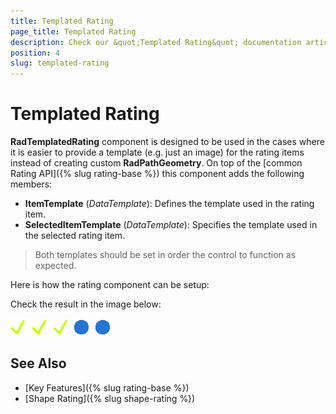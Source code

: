 ```yaml
---
title: Templated Rating
page_title: Templated Rating
description: Check our &quot;Templated Rating&quot; documentation article for Telerik Rating for Xamarin control.
position: 4
slug: templated-rating
---
```


# Templated Rating

**RadTemplatedRating** component is designed to be used in the cases where it is easier to provide a template (e.g. just an image) for the rating items instead of creating custom **RadPathGeometry**. On top of the [common Rating API]({% slug rating-base %}) this component adds the following members:

* **ItemTemplate** (*DataTemplate*): Defines the template used in the rating item.
* **SelectedItemTemplate** (*DataTemplate*): Specifies the template used in the selected rating item.

> Both templates should be set in order the control to function as expected.

Here is how the rating component can be setup:

<snippet id='rating-templates'/>

Check the result in the image below:

![](images/rating-templates.png)

## See Also

- [Key Features]({% slug rating-base %})
- [Shape Rating]({% slug shape-rating %})
